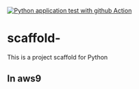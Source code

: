 [![Python application test with github Action](https://github.com/DrR7data/scaffold-/actions/workflows/main.yml/badge.svg)](https://github.com/DrR7data/scaffold-/actions/workflows/main.yml)

# scaffold-
This is a project scaffold for Python

## In aws9

